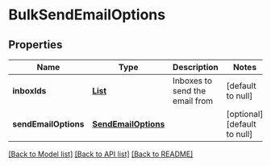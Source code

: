# BulkSendEmailOptions
## Properties

Name | Type | Description | Notes
------------ | ------------- | ------------- | -------------
**inboxIds** | [**List**](UUID) | Inboxes to send the email from | [default to null]
**sendEmailOptions** | [**SendEmailOptions**](SendEmailOptions) |  | [optional] [default to null]

[[Back to Model list]](../README#documentation-for-models) [[Back to API list]](../README#documentation-for-api-endpoints) [[Back to README]](../README)


